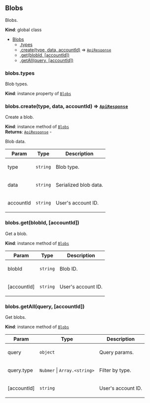 <a name="Blobs"></a>

## Blobs
<p>Blobs.</p>

**Kind**: global class  

* [Blobs](#Blobs)
    * [.types](#Blobs+types)
    * [.create(type, data, accountId)](#Blobs+create) ⇒ [<code>ApiResponse</code>](#ApiResponse)
    * [.get(blobId, [accountId])](#Blobs+get)
    * [.getAll(query, [accountId])](#Blobs+getAll)

<a name="Blobs+types"></a>

### blobs.types
<p>Blob types.</p>

**Kind**: instance property of [<code>Blobs</code>](#Blobs)  
<a name="Blobs+create"></a>

### blobs.create(type, data, accountId) ⇒ [<code>ApiResponse</code>](#ApiResponse)
<p>Create a blob.</p>

**Kind**: instance method of [<code>Blobs</code>](#Blobs)  
**Returns**: [<code>ApiResponse</code>](#ApiResponse) - <p>Blob data.</p>  

| Param | Type | Description |
| --- | --- | --- |
| type | <code>string</code> | <p>Blob type.</p> |
| data | <code>string</code> | <p>Serialized blob data.</p> |
| accountId | <code>string</code> | <p>User's account ID.</p> |

<a name="Blobs+get"></a>

### blobs.get(blobId, [accountId])
<p>Get a blob.</p>

**Kind**: instance method of [<code>Blobs</code>](#Blobs)  

| Param | Type | Description |
| --- | --- | --- |
| blobId | <code>string</code> | <p>Blob ID.</p> |
| [accountId] | <code>string</code> | <p>User's account ID.</p> |

<a name="Blobs+getAll"></a>

### blobs.getAll(query, [accountId])
<p>Get blobs.</p>

**Kind**: instance method of [<code>Blobs</code>](#Blobs)  

| Param | Type | Description |
| --- | --- | --- |
| query | <code>object</code> | <p>Query params.</p> |
| query.type | <code>Nubmer</code> \| <code>Array.&lt;string&gt;</code> | <p>Filter by type.</p> |
| [accountId] | <code>string</code> | <p>User's account ID.</p> |

